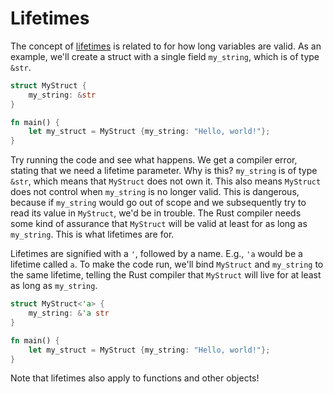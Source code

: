 # Lifetimes
The concept of [lifetimes](https://doc.rust-lang.org/rust-by-example/scope/lifetime.html) is related to for how long variables are valid. As an example, we'll create a struct with a single field `my_string`, which is of type `&str`.

```rust
struct MyStruct {
    my_string: &str
}

fn main() {
    let my_struct = MyStruct {my_string: "Hello, world!"};
}
```

Try running the code and see what happens. We get a compiler error, stating that we need a lifetime parameter. Why is this? `my_string` is of type `&str`, which means that `MyStruct` does not own it. This also means `MyStruct` does not control when `my_string` is no longer valid. This is dangerous, because if `my_string` would go out of scope and we subsequently try to read its value in `MyStruct`, we'd be in trouble. The Rust compiler needs some kind of assurance that `MyStruct` will be valid at least for as long as `my_string`. This is what lifetimes are for.

Lifetimes are signified with a `'`, followed by a name. E.g., `'a` would be a lifetime called `a`. To make the code run, we'll bind `MyStruct` and `my_string` to the same lifetime, telling the Rust compiler that `MyStruct` will live for at least as long as `my_string`.

```rust
struct MyStruct<'a> {
    my_string: &'a str
}

fn main() {
    let my_struct = MyStruct {my_string: "Hello, world!"};
}
```

Note that lifetimes also apply to functions and other objects!
